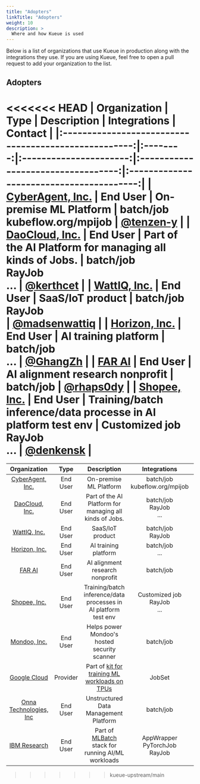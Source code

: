 ```yaml
---
title: "Adopters"
linkTitle: "Adopters"
weight: 10
description: >
  Where and how Kueue is used
---
```


Below is a list of organizations that use Kueue in production along with the integrations they use.
If you are using Kueue, feel free to open a pull request to add your organization to the list.

## Adopters

<<<<<<< HEAD
|                     Organization                     |   Type   |      Description       |            Integrations            |                 Contact                  |
|:----------------------------------------------------:|:--------:|:----------------------:|:----------------------------------:|:----------------------------------------:|
| [CyberAgent, Inc.](https://www.cyberagent.co.jp/en/) | End User | On-premise ML Platform | batch/job </br> kubeflow.org/mpijob | [@tenzen-y](https://github.com/tenzen-y) |
| [DaoCloud, Inc.](https://www.daocloud.io/en/) | End User | Part of the AI Platform for managing all kinds of Jobs. | batch/job </br> RayJob </br> ... | [@kerthcet](https://github.com/kerthcet) |
| [WattIQ, Inc.](https://wattiq.io) | End User | SaaS/IoT product | batch/job </br> RayJob </br> | [@madsenwattiq](https://github.com/madsenwattiq) |
| [Horizon, Inc.](https://horizon.cc/) | End User | AI training platform | batch/job </br> ... | [@GhangZh](https://github.com/GhangZh) |
| [FAR AI](https://far.ai/) | End User | AI alignment research nonprofit | batch/job | [@rhaps0dy](https://github.com/rhaps0dy) |
| [Shopee, Inc.](https://shopee.com/) | End User | Training/batch inference/data processe in AI platform test env | Customized job </br> RayJob </br> ... | [@denkensk](https://github.com/denkensk) |
=======
|                      Organization                       |   Type   |                           Description                           |             Integrations              |                     Contact                      |
|:-------------------------------------------------------:|:--------:|:---------------------------------------------------------------:|:-------------------------------------:|:------------------------------------------------:|
| [CyberAgent, Inc.](https://www.cyberagent.co.jp/en/)    | End User |                     On-premise ML Platform                      |  batch/job </br> kubeflow.org/mpijob  |    [@tenzen-y](https://github.com/tenzen-y)      |
|      [DaoCloud, Inc.](https://www.daocloud.io/en/)      | End User |     Part of the AI Platform for managing all kinds of Jobs.     |   batch/job </br> RayJob </br> ...    |     [@kerthcet](https://github.com/kerthcet)     |
|            [WattIQ, Inc.](https://wattiq.io)            | End User |                       SaaS/IoT product                          |     batch/job </br> RayJob </br>      | [@madsenwattiq](https://github.com/madsenwattiq) |
|          [Horizon, Inc.](https://horizon.cc/)           | End User |                      AI training platform                       |         batch/job </br> ...           |      [@GhangZh](https://github.com/GhangZh)      |
|                [FAR AI](https://far.ai/)                | End User |                 AI alignment research nonprofit                 |               batch/job               |     [@rhaps0dy](https://github.com/rhaps0dy)     |
|           [Shopee, Inc.](https://shopee.com/)           | End User | Training/batch inference/data processes in AI platform test env | Customized job </br> RayJob </br> ... |     [@denkensk](https://github.com/denkensk)     |
|           [Mondoo, Inc.](https://mondoo.com)            | End User |          Helps power Mondoo's hosted security scanner           |               batch/job               |         [@jaym](https://github.com/jaym)         |
|        [Google Cloud](https://cloud.google.com/)        | Provider |    Part of [kit for training ML workloads on TPUs][gcmldemo]    |                JobSet                 |     [@mrozacki](https://github.com/mrozacki)     |
|       [Onna Technologies, Inc](https://onna.com)        | End User |              Unstructured Data Management Platform              |            batch/job </br>            |     [@gitcarbs](https://github.com/gitcarbs)     |
|       [IBM Research](https://research.ibm.com)          | End User | Part of [MLBatch][mlbatch] stack for running AI/ML workloads    | AppWrapper</br>PyTorchJob</br>RayJob  |    [dgrove-oss](https://github.com/dgrove-oss)   |

[gcmldemo]: https://cloud.google.com/blog/products/compute/the-worlds-largest-distributed-llm-training-job-on-tpu-v5e
[mlbatch]: https://github.com/project-codeflare/mlbatch
>>>>>>> kueue-upstream/main
